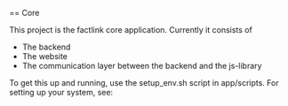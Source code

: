 == Core

This project is the factlink core application. Currently it consists of

* The backend
* The website
* The communication layer between the backend and the js-library

To get this up and running, use the setup_env.sh script in app/scripts. For setting up your system, see:

